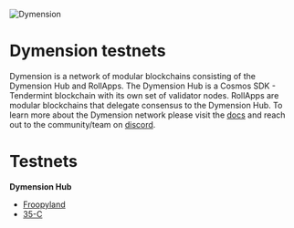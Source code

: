 ![Dymension](/static/img/background-color-logo.jpg)

# Dymension testnets

Dymension is a network of modular blockchains consisting of the Dymension Hub and RollApps. The Dymension Hub is a Cosmos SDK - Tendermint blockchain with its own set of validator nodes. RollApps are modular blockchains that delegate consensus to the Dymension Hub. To learn more about the Dymension network please visit the [docs](https://docs.dymension.xyz/) and reach out to the community/team on [discord](https://discord.gg/dymension).

# Testnets

**Dymension Hub**

-   [Froopyland](/dymension-hub/froopyland/genesis_validators.md)
-   [35-C](/dymension-hub/35-C/genesis_validators.md)
